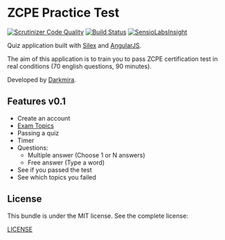 ZCPE Practice Test
==================

[![Scrutinizer Code Quality](https://scrutinizer-ci.com/g/cgrandval/ZCEPracticeTest/badges/quality-score.png?b=dev)](https://github.com/cgrandval/ZCEPracticeTest/?branch=dev)
[![Build Status](https://travis-ci.org/cgrandval/ZCEPracticeTest.svg?branch=dev)](https://travis-ci.org/cgrandval/ZCEPracticeTest)
[![SensioLabsInsight](https://insight.sensiolabs.com/projects/9167277b-7707-4e10-bbad-3198d8a8d3f6/mini.png)](https://insight.sensiolabs.com/projects/9167277b-7707-4e10-bbad-3198d8a8d3f6)

Quiz application built with [Silex](http://silex.sensiolabs.org) and [AngularJS](https://angularjs.org).

The aim of this application is to train you to pass ZCPE certification test in real conditions (70 english questions, 90 minutes).

Developed by [Darkmira](http://www.darkmira.fr/).


## Features v0.1

- Create an account
- [Exam Topics](http://www.zend.com/fr/services/certification/php-5-certification)
- Passing a quiz
- Timer
- Questions:
    - Multiple answer (Choose 1 or N answers)
    - Free answer (Type a word)
- See if you passed the test
- See which topics you failed


## License

This bundle is under the MIT license. See the complete license:

[LICENSE](LICENSE)
